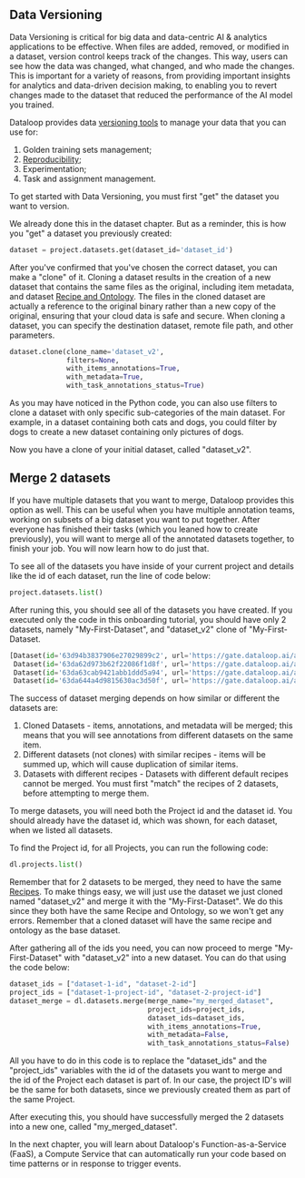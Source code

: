 ## Data Versioning
Data Versioning is critical for big data and data-centric AI & analytics applications to be effective. When files are added, removed, or modified in a dataset, version control keeps track of the changes. This way, users can see how the data was changed, what changed, and who made the changes. This is important for a variety of reasons, from providing important insights for analytics and data-driven decision making, to enabling you to revert changes made to the dataset that reduced the performance of the AI model you trained.

Dataloop provides data [versioning tools](https://dataloop.ai/docs/clone-merge-dataset?highlight=clone) to manage your data that you can use for:
1. Golden training sets management;
2. [Reproducibility](https://en.wikipedia.org/wiki/Reproducibility);
3. Experimentation;
4. Task and assignment management.

To get started with Data Versioning, you must first "get" the dataset you want to version.

We already done this in the dataset chapter. But as a reminder, this is how you "get" a dataset you previously created:

```python
dataset = project.datasets.get(dataset_id='dataset_id')
```
After you've confirmed that you've chosen the correct dataset, you can make a "clone" of it. Cloning a dataset results in the creation of a new dataset that contains the same files as the original, including item metadata, and dataset [Recipe and Ontology](https://dataloop.ai/docs/ontology). The files in the cloned dataset are actually a reference to the original binary rather than a new copy of the original, ensuring that your cloud data is safe and secure. When cloning a dataset, you can specify the destination dataset, remote file path, and other parameters.

```python
dataset.clone(clone_name='dataset_v2',
              filters=None,
              with_items_annotations=True,
              with_metadata=True,
              with_task_annotations_status=True)
```
As you may have noticed in the Python code, you can also use filters to clone a dataset with only specific sub-categories of the main dataset. For example, in a dataset containing both cats and dogs, you could filter by dogs to create a new dataset containing only pictures of dogs.

Now you have a clone of your initial dataset, called "dataset_v2".

## Merge 2 datasets

If you have multiple datasets that you want to merge, Dataloop provides this option as well. This can be useful when you have multiple annotation teams, working on subsets of a big dataset you want to put together. After everyone has finished their tasks (which you leaned how to create previously), you will want to merge all of the annotated datasets together, to finish your job. You will now learn how to do just that.

 To see all of the datasets you have inside of your current project and details like the id of each dataset, run the line of code below:
```python
project.datasets.list()
```
After runing this, you should see all of the datasets you have created. If you executed only the code in this onboarding tutorial, you should have  only 2 datasets, namely "My-First-Dataset", and "dataset_v2" clone of "My-First-Dataset. 
```python
[Dataset(id='63d94b3837906e27029899c2', url='https://gate.dataloop.ai/api/v1/datasets/63d94b3837906e27029899c2', name='Binaries', creator='email@dataloop.ai', items_count=1, expiration_options=None, index_driver='v1', created_at='2023-01-31T17:09:12.776Z'),
 Dataset(id='63da62d973b62f22086f1d8f', url='https://gate.dataloop.ai/api/v1/datasets/63da62d973b62f22086f1d8f', name='My-First-Dataset', creator='email@dataloop.ai', items_count=1, expiration_options=None, index_driver='v1', created_at='2023-02-01T13:02:17.250Z'),
 Dataset(id='63da63cab9421abb1ddd5a94', url='https://gate.dataloop.ai/api/v1/datasets/63da63cab9421abb1ddd5a94', name='dataset_v2', creator='email@dataloop.ai', items_count=1, expiration_options=None, index_driver='v1', created_at='2023-02-01T13:06:18.801Z'),
 Dataset(id='63da644a4d9815630ac3d50f', url='https://gate.dataloop.ai/api/v1/datasets/63da644a4d9815630ac3d50f', name='First_second_merged_dataset', creator='email@dataloop.ai', items_count=1, expiration_options=None, index_driver='v1', created_at='2023-02-01T13:08:26.592Z')]
```

The success of dataset merging depends on how similar or different the datasets are:
1. Cloned Datasets - items, annotations, and metadata will be merged; this means that you will see annotations from different datasets on the same item.
2. Different datasets (not clones) with similar recipes - items will be summed up, which will cause duplication of similar items.
3. Datasets with different recipes - Datasets with different default recipes cannot be merged. You must first "match" the recipes of 2 datasets, before attempting to merge them.

To merge datasets, you will need both the Project id and the dataset id. You should already have the dataset id, which was shown, for each dataset, when we listed all datasets.

To find the Project id, for all Projects, you can run the following code:
```python
dl.projects.list()
```
Remember that for 2 datasets to be merged, they need to have the same [Recipes](https://dataloop.ai/docs/ontology). To make things easy, we will just use the dataset we just cloned named "dataset_v2" and merge it with the "My-First-Dataset". We do this since they both have the same Recipe and Ontology, so we won't get any errors. Remember that a cloned dataset will have the same recipe and ontology as the base dataset.

After gathering all of the ids you need, you can now proceed to merge "My-First-Dataset" with "dataset_v2" into a new dataset. You can do that using the code below:
```python
dataset_ids = ["dataset-1-id", "dataset-2-id"]
project_ids = ["dataset-1-project-id", "dataset-2-project-id"]
dataset_merge = dl.datasets.merge(merge_name="my_merged_dataset",
                                  project_ids=project_ids,
                                  dataset_ids=dataset_ids,
                                  with_items_annotations=True,
                                  with_metadata=False,
                                  with_task_annotations_status=False)
```
All you have to do in this code is to replace the "dataset_ids" and the "project_ids" variables with the id of the datasets you want to merge and the id of the Project each dataset is part of. In our case, the project ID's will be the same for both datasets, since we previously created them as part of the same Project.

After executing this, you should have successfully merged the 2 datasets into a new one, called "my_merged_dataset".

In the next chapter, you will learn about Dataloop's Function-as-a-Service (FaaS), a Compute Service that can automatically run your code based on time patterns or in response to trigger events.
